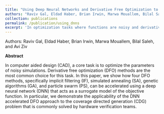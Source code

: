 ```yaml
---
title: "Using Deep Neural Networks and Derivative Free Optimization to Accelerate Coverage Closure"
authors: "Raviv Gal, Eldad Haber, Brian Irwin, Marwa Mouallem, Bilal Saleh, and Avi Ziv"
collection: publications
permalink: /publication/using_dnns
excerpt: 'In optimization tasks where functions are noisy and derivatives are unavailable, incorporating deep neural networks as surrogate models can significantly speed up derivative-free optimization (DFO) methods. This approach, applied to Coverage Directed Generation, leads to faster optimization and fewer simulations, reducing computation time by up to 48%.'  
---
```


Authors: Raviv Gal, Eldad Haber, Brian Irwin, Marwa Mouallem, Bilal Saleh, and Avi Ziv

**Abstract**

In computer aided design (CAD), a core task is to optimize the parameters of noisy simulations. Derivative free optimization (DFO) methods are the most common choice for this task. 
In this paper, we show how four DFO methods, specifically implicit filtering (IF), simulated annealing (SA), genetic algorithms (GA), and particle swarm (PS), can be accelerated using a deep neural network (DNN) that acts as a surrogate model of the objective function. In particular, we demonstrate the applicability of the DNN accelerated DFO approach to the coverage directed generation (CDG) problem that is commonly solved by hardware verification teams.
